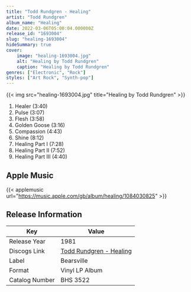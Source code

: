 ```yaml
---
title: "Todd Rundgren - Healing"
artist: "Todd Rundgren"
album_name: "Healing"
date: 2022-03-06T05:00:04.000000Z
release_id: "1693004"
slug: "healing-1693004"
hideSummary: true
cover:
    image: "healing-1693004.jpg"
    alt: "Healing by Todd Rundgren"
    caption: "Healing by Todd Rundgren"
genres: ["Electronic", "Rock"]
styles: ["Art Rock", "Synth-pop"]
---
```


{{< img src="healing-1693004.jpg" title="Healing by Todd Rundgren" >}}

<!-- section break -->

1. Healer (3:40)
2. Pulse (3:07)
3. Flesh (3:58)
4. Golden Goose (3:16)
5. Compassion (4:43)
6. Shine (8:12)
7. Healing Part I (7:28)
8. Healing Part II (7:52)
9. Healing Part III (4:40)

<!-- section break -->




## Apple Music
{{< applemusic url="https://music.apple.com/gb/album/healing/1084030825" >}}






## Release Information
|  Key           | Value                                                |
| ---------------| ---------------------------------------------------- |
| Release Year   | 1981                                   |
| Discogs Link   | [Todd Rundgren - Healing](https://www.discogs.com/release/1693004-Todd-Rundgren-Healing) |
| Label          | Bearsville |
| Format         | Vinyl LP Album |
| Catalog Number | BHS 3522 |
